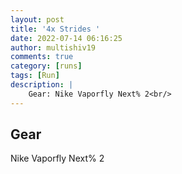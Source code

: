 ```yaml
---
layout: post
title: '4x Strides '
date: 2022-07-14 06:16:25
author: multishiv19
comments: true
category: [runs]
tags: [Run]
description: |
    Gear: Nike Vaporfly Next% 2<br/>
---
```


## Gear
Nike Vaporfly Next% 2



<div width='100%' class='strava-embed-placeholder' data-embed-type='activity' data-embed-id='7463974000'></div>
<script src='https://strava-embeds.com/embed.js'></script>
